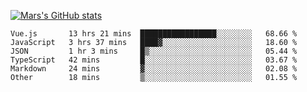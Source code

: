 [![Mars's GitHub stats](https://github-readme-stats.vercel.app/api?username=unbrain)](https://github.com/unbrain/github-readme-stats)

<!--START_SECTION:waka-->

```text
Vue.js       13 hrs 21 mins  █████████████████░░░░░░░░   68.66 %
JavaScript   3 hrs 37 mins   ████▓░░░░░░░░░░░░░░░░░░░░   18.60 %
JSON         1 hr 3 mins     █▒░░░░░░░░░░░░░░░░░░░░░░░   05.44 %
TypeScript   42 mins         █░░░░░░░░░░░░░░░░░░░░░░░░   03.67 %
Markdown     24 mins         ▓░░░░░░░░░░░░░░░░░░░░░░░░   02.08 %
Other        18 mins         ▒░░░░░░░░░░░░░░░░░░░░░░░░   01.55 %
```

<!--END_SECTION:waka-->
